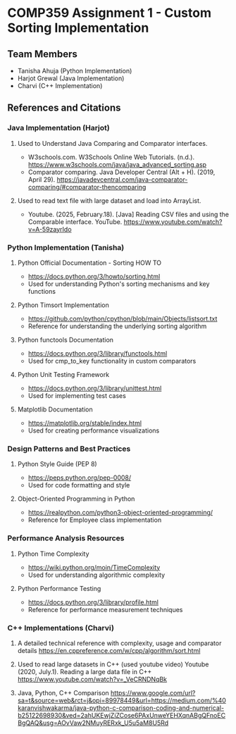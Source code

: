 # COMP359 Assignment 1 - Custom Sorting Implementation

## Team Members
- Tanisha Ahuja (Python Implementation)
- Harjot Grewal (Java Implementation)
- Charvi (C++ Implementation)

## References and Citations
### Java Implementation (Harjot)
1. Used to Understand Java Comparing and Comparator interfaces.
   - W3schools.com. W3Schools Online Web Tutorials. (n.d.). https://www.w3schools.com/java/java_advanced_sorting.asp
   - Comparator comparing. Java Developer Central (Alt + H). (2019, April 29). https://javadevcentral.com/java-comparator-comparing/#comparator-thencomparing 

2. Used to read text file with large dataset and load into ArrayList.
   - Youtube. (2025, February.18). [Java] Reading CSV files and using the Comparable interface. YouTube. https://www.youtube.com/watch?v=A-59zayrIdo


### Python Implementation (Tanisha)
1. Python Official Documentation - Sorting HOW TO
   - https://docs.python.org/3/howto/sorting.html
   - Used for understanding Python's sorting mechanisms and key functions

2. Python Timsort Implementation
   - https://github.com/python/cpython/blob/main/Objects/listsort.txt
   - Reference for understanding the underlying sorting algorithm

3. Python functools Documentation
   - https://docs.python.org/3/library/functools.html
   - Used for cmp_to_key functionality in custom comparators

4. Python Unit Testing Framework
   - https://docs.python.org/3/library/unittest.html
   - Used for implementing test cases

5. Matplotlib Documentation
   - https://matplotlib.org/stable/index.html
   - Used for creating performance visualizations

### Design Patterns and Best Practices
1. Python Style Guide (PEP 8)
   - https://peps.python.org/pep-0008/
   - Used for code formatting and style

2. Object-Oriented Programming in Python
   - https://realpython.com/python3-object-oriented-programming/
   - Reference for Employee class implementation

### Performance Analysis Resources
1. Python Time Complexity
   - https://wiki.python.org/moin/TimeComplexity
   - Used for understanding algorithmic complexity

2. Python Performance Testing
   - https://docs.python.org/3/library/profile.html
   - Reference for performance measurement techniques

### C++ Implementations (Charvi)
1. A detailed technical reference with complexity, usage and comparator details
   https://en.cppreference.com/w/cpp/algorithm/sort.html
   
2. Used to read large datasets in C++ (used youtube video)
   Youtube (2020, July.1). Reading a large data file in C++  https://www.youtube.com/watch?v=_VeCRNDNqBk
   
3. Java, Python, C++ Comparison
 https://www.google.com/url?sa=t&source=web&rct=j&opi=89978449&url=https://medium.com/%40karanvishwakarma/java-python-c-comparison-coding-and-numerical-b25122698930&ved=2ahUKEwjZiZCose6PAxUnweYEHXqnABgQFnoECBgQAQ&usg=AOvVaw2NMuyRERxk_U5u5aM8U5Rd

